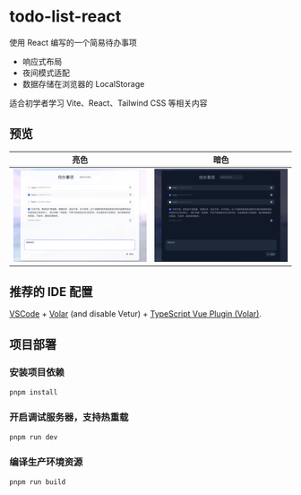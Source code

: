 # todo-list-react

使用 React 编写的一个简易待办事项

- 响应式布局
- 夜间模式适配
- 数据存储在浏览器的 LocalStorage

适合初学者学习 Vite、React、Tailwind CSS 等相关内容

## 预览

| 亮色                               | 暗色                             |
|----------------------------------|--------------------------------|
| ![light-theme](public/light.jpg) | ![dark-theme](public/dark.jpg) |

## 推荐的 IDE 配置

[VSCode](https://code.visualstudio.com/) + [Volar](https://marketplace.visualstudio.com/items?itemName=Vue.volar) (and
disable
Vetur) + [TypeScript Vue Plugin (Volar)](https://marketplace.visualstudio.com/items?itemName=Vue.vscode-typescript-vue-plugin).

## 项目部署

### 安装项目依赖

```sh
pnpm install
```

### 开启调试服务器，支持热重载

```sh
pnpm run dev
```

### 编译生产环境资源

```sh
pnpm run build
```
